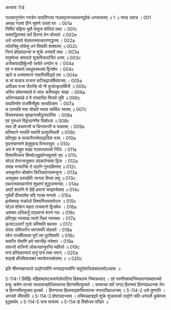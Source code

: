 अध्यायः 114

गालवानुगतेन गरुडेन ययातिंगत्वा गालववृत्तान्तकथनपूर्वकं धनयाचनम् ॥ 1 ॥
नारद उवाच ।	001    
अथाह गालवं दीनं सुपर्णः पततां वरः ।	001a  
निर्मितं वह्निना भूमौ वायुना शोधितं तथा ।	001c  
यस्माद्धिरण्मयं सर्वं हिरण्यं तेन चोच्यते ॥	002e  
धत्ते धारयते चेदमतस्मात्कारणाद्धनम् ।	002a  
तदेतत्रिषु लोकेषु धनं तिष्ठति शाश्वतम् ॥	002c  
नित्यं प्रोष्ठपदाभ्यां च शुक्रे धनपतौ तथा ।	003a  
मनुष्येभ्यः समादत्ते शुक्रश्चित्तार्जितं धनम् ॥	003c  
अजैकपादहिर्बुध्न्यौ रक्ष्येते धनदेन च ।	004a  
एवं न शक्यते लब्धुमलब्धव्यं द्विजर्षभ ।	004c  
ऋते च धनमश्वानां नावाप्तिर्विद्यते तव ॥	004e  
स त्वं याचात्र राजानं कञ्चिद्राजर्षिवंशजम् ।	005a  
अपीड्य राजा पौरान्हि यो नौ कुर्यात्कृतार्थिनौ ॥	005c  
अस्ति सोमान्ववाये मे जातः कश्चिन्नृपः सखा ।	006a  
अभिगच्छावहे तं वै तस्यास्ति विभवो भुवि ॥	006c  
ययातिर्नाम राजर्षिर्नोहुषः सत्यविक्रमः ।	007a  
स दास्यति मया चोक्तो भवता चार्थितः स्वयम् ॥	007c  
विभवश्चास्य सुमहानासीद्धनपतेरिव ।	008a  
एवं गुरुधनं विद्वन्दानेनैव विशोधय ॥	008c  
तथा तौ कथयन्तौ च चिन्तयन्तौ च यत्क्षमम् ।	009a  
प्रतिष्ठाने नरपतिं ययातिं प्रत्युपस्थितौ ॥	009c  
प्रतिगृह्य च सत्कारैरर्घ्यपाद्यादिकं वरम् ।	010a  
पृष्टश्चागमने हेतुमुवाच विनतासुतः ॥	010c  
अयं मे नाहुष सखा गालवस्तपसो निधिः ।	011a  
विश्वामित्रस्य शिष्योऽभूद्वर्षाण्ययुतशो नृप ॥	011c  
सोऽयं तेनाभ्यनुज्ञात उपकारेप्सया द्विजः ।	012a  
तमाह भगवान्किं ते ददानि गुरुदक्षिणाम् ॥	012c  
असकृत्तेन चोक्तेन किञ्चिदागतमन्युना ।	013a  
अयमुक्तः प्रयच्छेति जानता विभवं लघु ॥	013c  
एकतःश्यामकर्णानां शुभ्राणां शुद्धजन्मनाम् ।	014a  
अष्टौ शतानि मे देहि हयानां चन्द्रवर्चसाम् ॥	014c  
गुर्वर्थो दीयतामेव यदि गालव मन्यसे ।	015a  
इत्येवमाह सक्रोधो विश्वामित्रस्तपोधनः ॥	015c  
सोऽयं शोकेन महता तप्यमानो द्विजर्षभः ।	016a  
अशक्तः प्रतिकर्तुं तद्भवन्तं शरणं गतः ॥	016c  
प्रतिगृह्य नरव्याघ्र त्वत्तो भिक्षां गतव्यथः ।	017a  
कृत्वाऽऽपवर्गं गुरवे चरिष्यति महत्तपः ॥	017c  
तपसः संविभागेन भवन्तमपि योक्ष्यते ।	018a  
स्वेन राजर्षितपसा पूर्णं त्वां पूरयिष्यति ॥	018c  
यावन्ति रोमाणि हये भवन्तीह नरेश्वर ।	019a  
तावन्तो वाजिनो लोकान्प्राप्नुवन्ति महीपते ॥	019c  
पात्रं प्रतिग्रहस्यायं दातुं पात्रं तथा भवान् ।	020a  
शङ्खे क्षीरमिवासक्तं भवत्वेतत्तथोपमम् ॥ ॥	020c  

इति श्रीमन्महाभारते उद्योगपर्वणि भगवद्यानपर्वणि चतुर्दशाधिकशततमोऽध्यायः ॥

5-114-1 हिर्वह्निः वह्निशब्दघटकवर्णलोपादिना हिशब्दस्य निष्पन्नत्वात् । एवं रमणीयशब्दनिष्पन्नरणशब्दवाच्यो वायुः क्रमेण ताभ्यां जातत्वाच्छोधितत्वाच्च हिरण्यमित्युच्यते । यस्माच्च सर्वं जगत् हिरण्मयं हिरण्यप्रधानकं तेन च हिरण्यमित्युच्यत इत्यर्थः । हिरण्यस्य हितत्वाद्रमणीयत्वाच्च जगत्पतिप्राधान्यम् ॥ 5-114-2 धत्ते पुष्णाति । धारयते जीवयति ॥ 5-114-3 प्रोष्टपदाभ्याम् । तस्मिन्नक्षत्रद्वये शुक्रे शुक्रवासरे तद्योगे सति धनपतौ कुबेरस्य वृद्ध्यर्थम् ॥ 5-114-5 याच याचस्व ॥ 5-114-8 विशोधय परिहर ॥

